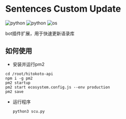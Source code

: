 # Sentences Custom Update

![python](https://img.shields.io/badge/Version-1.2.0-cyan) ![python](https://img.shields.io/badge/Python-3.11.0-blue) ![os](https://img.shields.io/badge/OS-All-orange)

bot插件扩展，用于快速更新语录库

## 如何使用

- 安装并运行pm2
```
cd /root/hitokoto-api
npm i -g pm2
pm2 startup
pm2 start ecosystem.config.js --env production
pm2 save
```

- 运行程序

  `python3 scu.py`